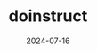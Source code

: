 ---  
layout: startup_page  
title: "doinstruct"  
id: "doinstruct.com"  
permalink: "/doinstructdoinstruct.com07162024/"  
website: "https://www.doinstruct.com/"  
funding_round: ""  
funding_amount: "€7.6M"  
investors: "Creandum, HTGF, D11Z, Bastian Karweg, Andreas Hettich"  
about: "doinstruct is a mobile-first onboarding and training platform designed for frontline workers in industries like food processing, logistics, and hospitality. It addresses the inefficiencies of traditional training methods by offering time-saving, language-independent, and compliant training content, updated in partnership with regulators and certifiers. The platform aims to improve training accessibility and effectiveness for deskless workers."  
markets: "Food Processing, Logistics, Warehousing, Hospitality, Retail, Manufacturing, E-Learning, Software"  
hq: "Osnabrück, Niedersachsen, Germany"  
founded_year: "2021"  
linkedin: "https://www.linkedin.com/company/doinstruct/"  
twitter: ""  
instagram: ""  
facebook: "https://www.facebook.com/doinstruct/"  
crunchbase: "https://www.crunchbase.com/organization/doinstruct"  
pitchbook: "https://pitchbook.com/profiles/company/503443-72"  

date_display: "16-Jul-2024"  
date: "2024-07-16"

# SEO Optimization  
meta_title: "doinstruct -  Funding (€7.6M)"  
meta_description: "doinstruct, doinstruct is a mobile-first onboarding and training platform designed for frontline workers in industries like food processing, logistics, and hospit..."  
meta_keywords: "doinstruct, Food Processing, Logistics, Warehousing, Hospitality, Retail, Manufacturing, E-Learning, Software,  funding"  
canonical_url: "https://startup.projectstartups.com/doinstructdoinstruct.com07162024/"  
---